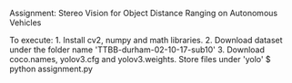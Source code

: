 Assignment: Stereo Vision for Object Distance Ranging on Autonomous Vehicles


To execute: 1. Install cv2, numpy and math libraries.
2. Download dataset under the folder name 'TTBB-durham-02-10-17-sub10'
3. Download coco.names, yolov3.cfg and yolov3.weights. Store files under 'yolo' 
$ python assignment.py